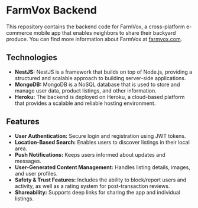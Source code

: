 # FarmVox Backend

This repository contains the backend code for FarmVox, a cross-platform e-commerce mobile app that enables neighbors to share their backyard produce.  You can find more information about FarmVox at [farmvox.com](https://www.farmvox.com).

## Technologies

*   **NestJS:** NestJS is a framework that builds on top of Node.js, providing a structured and scalable approach to building server-side applications.
*   **MongoDB:** MongoDB is a NoSQL database that is used to store and manage user data, product listings, and other information.
*   **Heroku:** The backend is deployed on Heroku, a cloud-based platform that provides a scalable and reliable hosting environment.

## Features

*   **User Authentication:** Secure login and registration using JWT tokens.
*   **Location-Based Search:** Enables users to discover listings in their local area.
*   **Push Notifications:** Keeps users informed about updates and messages.
*   **User-Generated Content Management:** Handles listing details, images, and user profiles.
*   **Safety & Trust Features:** Includes the ability to block/report users and activity, as well as a rating system for post-transaction reviews.
*   **Shareability:** Supports deep links for sharing the app and individual listings.

